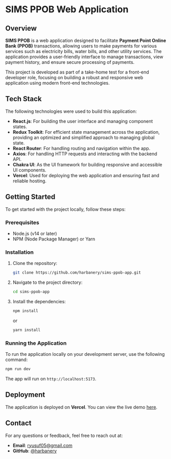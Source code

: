 # SIMS PPOB Web Application

## Overview

**SIMS PPOB** is a web application designed to facilitate **Payment Point Online Bank (PPOB)** transactions, allowing users to make payments for various services such as electricity bills, water bills, and other utility services. The application provides a user-friendly interface to manage transactions, view payment history, and ensure secure processing of payments.

This project is developed as part of a take-home test for a front-end developer role, focusing on building a robust and responsive web application using modern front-end technologies.

## Tech Stack

The following technologies were used to build this application:

- **React.js**: For building the user interface and managing component states.
- **Redux Toolkit**: For efficient state management across the application, providing an optimized and simplified approach to managing global state.
- **React Router**: For handling routing and navigation within the app.
- **Axios**: For handling HTTP requests and interacting with the backend API.
- **Chakra UI**: As the UI framework for building responsive and accessible UI components.
- **Vercel**: Used for deploying the web application and ensuring fast and reliable hosting.
  <!-- - **JavaScript (ES6+)**: Core language used to develop dynamic features in the application. -->
  <!-- - **GitHub**: Source code management and version control. -->

## Getting Started

To get started with the project locally, follow these steps:

### Prerequisites

- Node.js (v14 or later)
- NPM (Node Package Manager) or Yarn

### Installation

1. Clone the repository:
   ```bash
   git clone https://github.com/harbanery/sims-ppob-app.git
   ```
2. Navigate to the project directory:
   ```bash
   cd sims-ppob-app
   ```
3. Install the dependencies:
   ```bash
   npm install
   ```
   or
   ```bash
   yarn install
   ```

### Running the Application

To run the application locally on your development server, use the following command:

```bash
npm run dev
```

The app will run on `http://localhost:5173`.

## Deployment

The application is deployed on **Vercel**. You can view the live demo [here](https://sims-ppob-raihanyusuf.vercel.app).

<!-- ## License

This project is licensed under the MIT License - see the [LICENSE](LICENSE) file for details. -->

## Contact

For any questions or feedback, feel free to reach out at:

- **Email**: ryusuf05@gmail.com
- **GitHub**: [@harbanery](https://github.com/harbanery)
